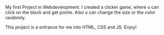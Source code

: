My first Project in Webdevelopment.
I created a clicker game, where u can click on the block and get points.
Also u can change the size or the color randomly.

This project is a entrance for me into HTML, CSS and JS.
Enjoy!
